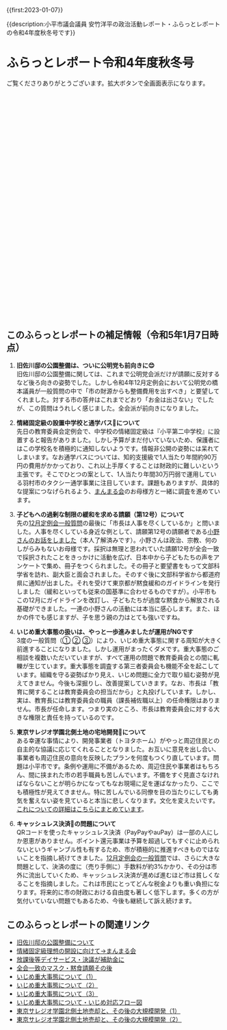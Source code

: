 {{first:2023-01-07}}

{{description:小平市議会議員 安竹洋平の政治活動レポート・ふらっとレポートの令和4年度秋冬号です}}


# ふらっとレポート令和4年度秋冬号

ご覧くださりありがとうございます。拡大ボタンで全画面表示になります。

<div id="adobe-dc-view" style="height: 500px; width: 100%; margin-bottom:3rem;"></div>
<script src="https://documentcloud.adobe.com/view-sdk/viewer.js" defer></script>
<script type="text/javascript">
    const previewConfig = {
        embedMode: "SIZED_CONTAINER",
        defaultViewMode: "TWO_COLUMN",
        showDownloadPDF: true
    }
	document.addEventListener("adobe_dc_view_sdk.ready", function(){ 
        url="./pdfs/flat-report-r4dfw.pdf";
        const adobeDCView = new AdobeDC.View({clientId: "897dee58a3dd4a01b1de491cc8e563c3", locale: "ja-JP"});
        const fileName = (url.match(/^(?:[^:\/?#]+:)?(?:\/\/[^\/?#]*)?(?:([^?#]*\/)([^\/?#]*))?(\?[^#]*)?(?:#.*)?$/) ?? [])[2];
        adobeDCView.previewFile({
			content:{location:  {url: url}},
			metaData:{fileName: fileName}
		}, previewConfig);
	});
</script>

## このふらっとレポートの補足情報（令和5年1月7日時点）

1. **旧佐川邸の公園整備は、ついに公明党も前向きに😊**  
旧佐川邸の公園整備に関しては、これまで公明党会派だけが請願に反対するなど後ろ向きの姿勢でした。しかし令和4年12月定例会において公明党の橋本議員が一般質問の中で「市の財源からも整備費用を出すべき」と要望してくれました。対する市の答弁はこれまでどおり「お金は出さない」でしたが、この質問はうれしく感じました。全会派が前向きになりました。

1. **情緒固定級の設置中学校と通学バス🚌について**  
先日の教育委員会定例会で、中学校の情緒固定級は『小平第二中学校』に設置すると報告がありました。しかし予算がまだ付いていないため、保護者にはこの学校名を積極的に通知しないようです。情報非公開の姿勢には呆れてしまいます。なお通学バスについては、知的支援級で1人当たり年間約90万円の費用がかかっており、これ以上手厚くすることは財政的に難しいという主張です。そこでひとつの案として、1人当たり年間30万円弱で運用している羽村市のタクシー通学事業に注目しています。課題もありますが、具体的な提案につなげられるよう、[まんまる会](https://misaki2893.wixsite.com/manmaru1)のお母様方と一緒に調査を進めています。

1. **子どもへの過剰な制限の緩和を求める請願（第12号）について**  
先の[12月定例会一般質問](https://yasutakeyohei.com/books/yasutake/ippan/r4/12-gatu/1-simin-machizukuri-jourei.html)の最後に「市長は人事を尽くしているか」と問いました。人事を尽くしている身近な例として、請願第12号の請願者である[小野さんのお話をしました](https://yasutakeyohei.com/books/yasutake/ippan/r4/12-gatu/1-simin-machizukuri-jourei.html#%E4%BA%BA%E4%BA%8B%E3%82%92%E5%B0%BD%E3%81%8F%E3%81%99%E3%81%93%E3%81%A8%E3%81%A7%E5%A4%A7%E3%81%8D%E3%81%8F%E7%8A%B6%E6%B3%81%E3%82%92%E5%8B%95%E3%81%8B%E3%81%97%E3%81%A6%E3%81%84%E3%82%8B%E5%B0%8F%E5%B9%B3%E5%B8%82%E6%B0%91%E3%81%AE%E4%BA%8B%E4%BE%8B%E3%82%92%E7%B4%B9%E4%BB%8B%E3%81%99%E3%82%8B)（本人了解済みです）。小野さんは政治、宗教、何のしがらみもないお母様です。採択は無理と思われていた請願12号が全会一致で採択されたことをきっかけに活動を広げ、日本中から子どもたちの声をアンケートで集め、冊子をつくられました。その冊子と要望書をもって文部科学省を訪れ、副大臣と面会されました。そのすぐ後に文部科学省から都道府県に通知が出ました。それを受けて東京都が黙食緩和のガイドラインを発行しました（緩和といっても従来の国基準に合わせるものですが）。小平市もこの12月にガイドラインを改訂し、子どもたちが過度な黙食から解放される基礎ができました。一連の小野さんの活動には本当に感心します。また、ほかの件でも感じますが、子を思う親の力はとても強いですね。

1. **いじめ重大事態の扱いは、やっと一歩進みましたが運用がNGです**  
3度の一般質問（[①](https://yasutakeyohei.com/books/yasutake/ippan/r4/3-gatu/2-ijime-taiou-minaosi.html) [②](https://yasutakeyohei.com/books/yasutake/ippan/r4/6-gatu/1-judai-jitai-kodomo-chusin.html) [③](https://yasutakeyohei.com/books/yasutake/ippan/r4/9-gatu/1-judai-hitai-kyogi-toben.html)）により、いじめ重大事態に関する周知が大きく前進することになりました。しかし運用がまったくダメです。重大事態のご相談を複数いただいていますが、すべて運用の問題で教育委員会との間に軋轢が生じています。重大事態を調査する第三者委員会も機能不全を起こしています。組織を守る姿勢ばかり見え、いじめ問題に全力で取り組む姿勢が見えてきません。今後も深掘りし、改善提案していきます。なお、市長は「教育に関することは教育委員会の担当だから」と丸投げしています。しかし、実は、教育長には教育委員会の職員（課長補佐職以上）の任命権限はありません。市長が任命します。つまり実のところ、市長は教育委員会に対する大きな権限と責任を持っているのです。

1. **東京サレジオ学園北側土地の宅地開発👷について**  
ある幸運な事情により、開発事業者（トヨタホーム）がやっと周辺住民との自主的な協議に応じてくれることとなりました。お互いに意見を出し合い、事業者も周辺住民の意向を反映したプランを何度もつくり直しています。問題は小平市です。条例や運用に不備があるため、周辺住民や事業者はもちろん、間に挟まれた市の若手職員も苦しんでいます。不備をすぐ見直さなければならないことが明らかになってもなお現場に足を運ばなかったり、ここでも積極性が見えてきません。特に苦しんでいる同僚を目の当たりにしても勇気を奮えない姿を見ていると本当に悲しくなります。文化を変えたいです。[これについての詳細はこちらにまとめています](https://yasutakeyohei.com/books/yasutake/ippan/r4/12-gatu/1-simin-machizukuri-jourei.html)。

1. **キャッシュレス決済💸の問題について**  
QRコードを使ったキャッシュレス決済（PayPayやauPay）は一部の人にしか恩恵がありません。ポイント還元事業は予算を超過してもすぐに止められないというギャンブル性も有するため、市が積極的に推進すべきものではないことを指摘し続けてきました。[12月定例会の一般質問](https://yasutakeyohei.com/books/yasutake/ippan/r4/12-gatu/2-stop-cashless-jirihin.html)では、さらに大きな問題として、決済の度に（売り手側に）手数料が約3%かかり、その分は市外に流出していくため、キャッシュレス決済が進めば進むほど市は貧しくなることを指摘しました。これは市民にとってどんな税金よりも重い負担になります。将来的に市の財政における自由度も著しく低下します。多くの方が気付いていない問題でもあるため、今後も継続して訴え続けます。

## このふらっとレポートの関連リンク

- [旧佐川邸の公園整備について](https://sagawa-aiki-park.com/keii-2/)
- [情緒固定級理想の開設に向けて→まんまる会](https://misaki2893.wixsite.com/manmaru1)
- [放課後等デイサービス・決議が補助金に](https://yasutakeyohei.com/books/reiwa3/20210907_teireikai/giin-gian-41.html)
- [全会一致のマスク・黙食請願その後](https://www.kodaira-kodomo.com/)
- [いじめ重大事態について（1）](https://yasutakeyohei.com/books/yasutake/ippan/r4/3-gatu/2-ijime-taiou-minaosi.html)
- [いじめ重大事態について（2）](https://yasutakeyohei.com/books/yasutake/ippan/r4/6-gatu/1-judai-jitai-kodomo-chusin.html)
- [いじめ重大事態について（3）](https://yasutakeyohei.com/books/yasutake/ippan/r4/9-gatu/1-judai-hitai-kyogi-toben.html)
- [いじめ重大事態について・いじめ対応フロー図](https://yasutakeyohei.com/books/yasutake/sonota/ijime/ijime-judai-jitai-flow.html)
- [東京サレジオ学園北側土地売却と、その後の大規模開発（1）](https://yasutakeyohei.com/books/yasutake/ippan/r4/9-gatu/2-tokyo-saresio-kaihatu.html)
- [東京サレジオ学園北側土地売却と、その後の大規模開発（2）](https://yasutakeyohei.com/books/yasutake/ippan/r4/12-gatu/1-simin-machizukuri-jourei.html)